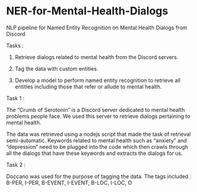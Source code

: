 # NER-for-Mental-Health-Dialogs
NLP pipeline for Named Entity Recognition on Mental Health Dialogs from Discord

Tasks : 

1) Retrieve dialogs related to mental health from the Discord servers. 

2) Tag the data with custom entities. 

3) Develop a model to perform named entity recognition to retrieve all entities including those that refer or allude to mental health.



Task 1 :  

The “Crumb of Serotonin” is a Discord server dedicated to mental health problems people face. We used this server to retrieve dialogs pertaining to mental health.  

The data was retrieved using a nodejs script that made the task of retrieval semi-automatic. Keywords related to mental health such as “anxiety” and “depression” 
need to be plugged into the code which then crawls through all the dialogs that have these keywords and extracts the dialogs for us.  

 

Task 2 :  

Doccano was used for the purpose of tagging the data. 
The tags included : B-PER, I-PER, B-EVENT, I-EVENT, B-LOC, I-LOC, O 



 
